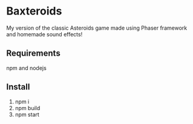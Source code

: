 # Baxteroids
My version of the classic Asteroids game made using Phaser framework and homemade sound effects! 

## Requirements
npm and nodejs

## Install
1. npm i
1. npm build
1. npm start
